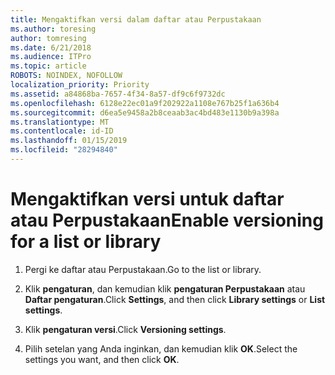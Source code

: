 ```yaml
---
title: Mengaktifkan versi dalam daftar atau Perpustakaan
ms.author: toresing
author: tomresing
ms.date: 6/21/2018
ms.audience: ITPro
ms.topic: article
ROBOTS: NOINDEX, NOFOLLOW
localization_priority: Priority
ms.assetid: a84868ba-7657-4f34-8a57-df9c6f9732dc
ms.openlocfilehash: 6128e22ec01a9f202922a1108e767b25f1a636b4
ms.sourcegitcommit: d6ea5e9458a2b8ceaab3ac4bd483e1130b9a398a
ms.translationtype: MT
ms.contentlocale: id-ID
ms.lasthandoff: 01/15/2019
ms.locfileid: "28294840"
---
```

# <a name="enable-versioning-for-a-list-or-library"></a><span data-ttu-id="3377f-102">Mengaktifkan versi untuk daftar atau Perpustakaan</span><span class="sxs-lookup"><span data-stu-id="3377f-102">Enable versioning for a list or library</span></span>

1. <span data-ttu-id="3377f-103">Pergi ke daftar atau Perpustakaan.</span><span class="sxs-lookup"><span data-stu-id="3377f-103">Go to the list or library.</span></span>
    
2. <span data-ttu-id="3377f-104">Klik **pengaturan**, dan kemudian klik **pengaturan Perpustakaan** atau **Daftar pengaturan**.</span><span class="sxs-lookup"><span data-stu-id="3377f-104">Click **Settings**, and then click **Library settings** or **List settings**.</span></span>
    
3. <span data-ttu-id="3377f-105">Klik **pengaturan versi**.</span><span class="sxs-lookup"><span data-stu-id="3377f-105">Click **Versioning settings**.</span></span>
    
4. <span data-ttu-id="3377f-106">Pilih setelan yang Anda inginkan, dan kemudian klik **OK**.</span><span class="sxs-lookup"><span data-stu-id="3377f-106">Select the settings you want, and then click **OK**.</span></span>
    

